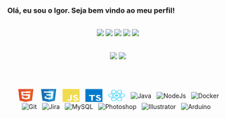 <h3>Olá, eu sou o Igor. Seja bem vindo ao meu perfil!</h3>

<div align="center" style="display: inline_block"><br>
<a href="https://instagram.com/igor.sardinha"><img src="https://img.shields.io/badge/Instagram-E4405F?style=for-the-badge&logo=instagram&logoColor=white"></a>
<a href="https://linkedin.com/in/igorsardinha"><img src="https://img.shields.io/badge/LinkedIn-0077B5?style=for-the-badge&logo=linkedin&logoColor=white"></a>
<a href="https://discordapp.com/users/327552725212725248"><img src="https://img.shields.io/badge/Discord-7289DA?style=for-the-badge&logo=discord&logoColor=white"></a>
<a href="mailto:igor.sardinha@outlook.com"><img src="https://img.shields.io/badge/Microsoft_Outlook-0078D4?style=for-the-badge&logo=microsoft-outlook&logoColor=white"></a>
<a href="https://open.spotify.com/user/12184304695?si=1fe639b877564dd5"><img src="https://img.shields.io/badge/Spotify-1ED760?&style=for-the-badge&logo=spotify&logoColor=white"></a>
</div>
<br>
<br>

<div align="center" style="display: inline_block">
<img height="180em" src="https://github-readme-stats.vercel.app/api?username=igorsardinha&show_icons=true&theme=github_dark&include_all_commits=true&count_private=true"/>
<img height="180em" src="https://github-readme-stats.vercel.app/api/top-langs/?username=igorsardinha&layout=compact&langs_count=7&theme=github_dark"/>
</div>

<br>
<br>

<div style="display: inline_block"><br>
<p align="center">
  &nbsp;
<img align="center" alt="HTML" height="30" width="40" src="https://raw.githubusercontent.com/devicons/devicon/master/icons/html5/html5-original.svg">
  &nbsp;
<img align="center" alt="CSS" height="30" width="40" src="https://raw.githubusercontent.com/devicons/devicon/master/icons/css3/css3-original.svg">
  &nbsp;
<img align="center" alt="Js" height="30" width="40" src="https://raw.githubusercontent.com/devicons/devicon/master/icons/javascript/javascript-plain.svg">
  &nbsp;
<img align="center" alt="Ts" height="30" width="40" src="https://raw.githubusercontent.com/devicons/devicon/master/icons/typescript/typescript-plain.svg">
  &nbsp;
<img align="center" alt="React" height="30" width="40" src="https://raw.githubusercontent.com/devicons/devicon/master/icons/react/react-original.svg">
 &nbsp;
<img align="center" alt="Java" height="30" width="40" src="https://cdn.jsdelivr.net/gh/devicons/devicon/icons/java/java-plain.svg" />
  &nbsp;
<img align="center" alt="NodeJs" height="30" width="40" src="https://cdn.jsdelivr.net/gh/devicons/devicon/icons/nodejs/nodejs-plain.svg" />
  &nbsp;
<img align="center" alt="Docker" height="30" width="auto" src="https://cdn.jsdelivr.net/gh/devicons/devicon/icons/docker/docker-plain.svg" />
  &nbsp;
<img align="center" alt="Git" height="30" width="auto" src="https://cdn.jsdelivr.net/gh/devicons/devicon/icons/git/git-plain.svg" />
  &nbsp;
<img align="center" alt="Jira" height="30" width="auto" src="https://cdn.jsdelivr.net/gh/devicons/devicon/icons/jira/jira-original.svg" />
  &nbsp;
<img align="center" alt="MySQL" height="30" width="auto" src="https://cdn.jsdelivr.net/gh/devicons/devicon/icons/mysql/mysql-original.svg" />
  &nbsp;
<img align="center" alt="Photoshop" height="30" width="auto" src="https://cdn.jsdelivr.net/gh/devicons/devicon/icons/photoshop/photoshop-plain.svg" />
  &nbsp;
<img align="center" alt="Illustrator" height="30" width="auto" src="https://cdn.jsdelivr.net/gh/devicons/devicon/icons/illustrator/illustrator-plain.svg" />
  &nbsp;
<img align="center" alt="Arduino" height="30" width="auto" src="https://cdn.jsdelivr.net/gh/devicons/devicon/icons/arduino/arduino-original.svg" />
  &nbsp;
</p>
</div>




 

 
 
                                                                                                         
